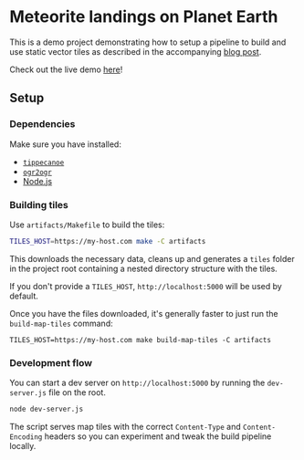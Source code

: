 # Meteorite landings on Planet Earth

This is a demo project demonstrating how to setup a pipeline to build and use static vector tiles as described in the accompanying [blog post](https://www.monades.dev/building-interactive-maps-with-statically-generated-vector-tiles/).

Check out the live demo [here](https://meteorites.monades.dev/)!

## Setup

### Dependencies

Make sure you have installed:

- [`tippecanoe`](https://github.com/mapbox/tippecanoe)
- [`ogr2ogr`](https://gdal.org/ogr2ogr.html)
- [Node.js](https://nodejs.org/en/)

### Building tiles

Use `artifacts/Makefile` to build the tiles:

```bash
TILES_HOST=https://my-host.com make -C artifacts
```

This downloads the necessary data, cleans up and generates a `tiles` folder in the project root
containing a nested directory structure with the tiles. 

If you don't provide a `TILES_HOST`, `http://localhost:5000` will be used by default.

Once you have the files downloaded, it's generally faster to just run the `build-map-tiles` command:

```
TILES_HOST=https://my-host.com make build-map-tiles -C artifacts
```

### Development flow

You can start a dev server on `http://localhost:5000` by running the `dev-server.js` file on the root.

```bash
node dev-server.js
```

The script serves map tiles with the correct `Content-Type` and
`Content-Encoding` headers so you can experiment and tweak the build pipeline
locally.

